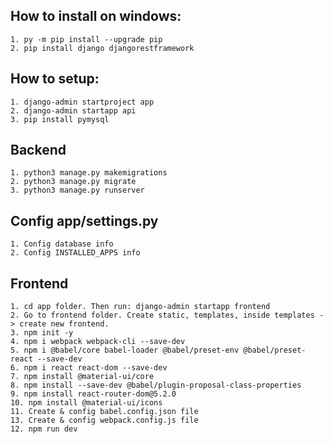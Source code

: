 ## How to install on windows:
    1. py -m pip install --upgrade pip
    2. pip install django djangorestframework
## How to setup:
    1. django-admin startproject app
    2. django-admin startapp api
    3. pip install pymysql

## Backend
    1. python3 manage.py makemigrations
    2. python3 manage.py migrate
    3. python3 manage.py runserver

## Config app/settings.py
    1. Config database info
    2. Config INSTALLED_APPS info

## Frontend
    1. cd app folder. Then run: django-admin startapp frontend
    2. Go to frontend folder. Create static, templates, inside templates -> create new frontend.
    3. npm init -y
    4. npm i webpack webpack-cli --save-dev
    5. npm i @babel/core babel-loader @babel/preset-env @babel/preset-react --save-dev
    6. npm i react react-dom --save-dev
    7. npm install @material-ui/core
    8. npm install --save-dev @babel/plugin-proposal-class-properties
    9. npm install react-router-dom@5.2.0
    10. npm install @material-ui/icons
    11. Create & config babel.config.json file
    13. Create & config webpack.config.js file
    12. npm run dev